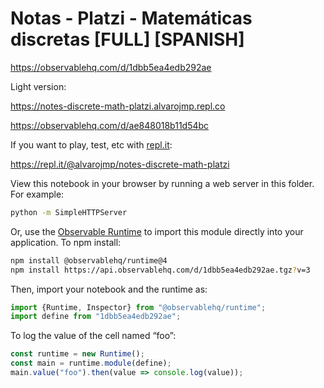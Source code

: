 # Notas - Platzi - Matemáticas discretas [FULL] [SPANISH]

https://observablehq.com/d/1dbb5ea4edb292ae

Light version:

https://notes-discrete-math-platzi.alvarojmp.repl.co

https://observablehq.com/d/ae848018b11d54bc

If you want to play, test, etc with [repl.it](https://repl.it/):

https://repl.it/@alvarojmp/notes-discrete-math-platzi

View this notebook in your browser by running a web server in this folder. For
example:

~~~sh
python -m SimpleHTTPServer
~~~

Or, use the [Observable Runtime](https://github.com/observablehq/runtime) to
import this module directly into your application. To npm install:

~~~sh
npm install @observablehq/runtime@4
npm install https://api.observablehq.com/d/1dbb5ea4edb292ae.tgz?v=3
~~~

Then, import your notebook and the runtime as:

~~~js
import {Runtime, Inspector} from "@observablehq/runtime";
import define from "1dbb5ea4edb292ae";
~~~

To log the value of the cell named “foo”:

~~~js
const runtime = new Runtime();
const main = runtime.module(define);
main.value("foo").then(value => console.log(value));
~~~
